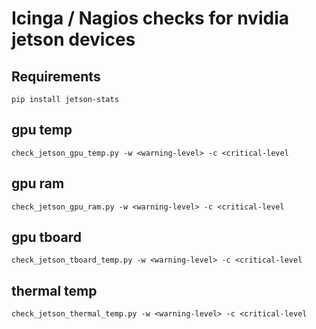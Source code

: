 # Icinga / Nagios checks for nvidia jetson devices

## Requirements

```pip install jetson-stats```

## gpu temp

```check_jetson_gpu_temp.py -w <warning-level> -c <critical-level```

## gpu ram

```check_jetson_gpu_ram.py -w <warning-level> -c <critical-level```

## gpu tboard

```check_jetson_tboard_temp.py -w <warning-level> -c <critical-level```

## thermal temp

```check_jetson_thermal_temp.py -w <warning-level> -c <critical-level```